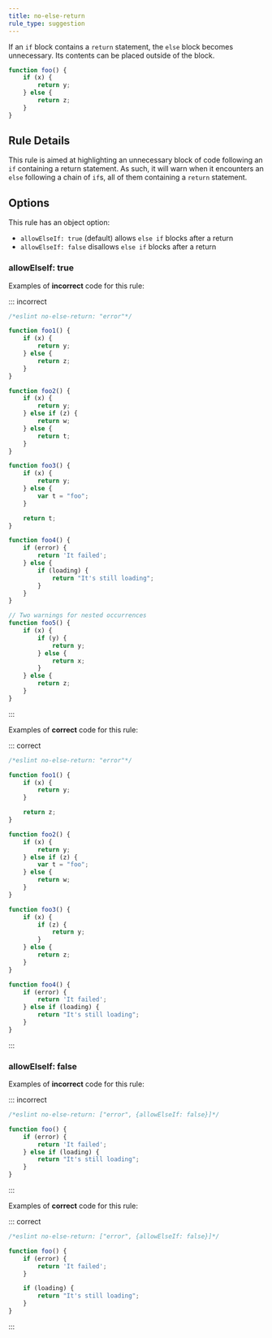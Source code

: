 ```yaml
---
title: no-else-return
rule_type: suggestion
---
```




If an `if` block contains a `return` statement, the `else` block becomes unnecessary. Its contents can be placed outside of the block.

```js
function foo() {
    if (x) {
        return y;
    } else {
        return z;
    }
}
```

## Rule Details

This rule is aimed at highlighting an unnecessary block of code following an `if` containing a return statement. As such, it will warn when it encounters an `else` following a chain of `if`s, all of them containing a `return` statement.

## Options

This rule has an object option:

* `allowElseIf: true` (default) allows `else if` blocks after a return
* `allowElseIf: false` disallows `else if` blocks after a return

###  allowElseIf: true

Examples of **incorrect** code for this rule:

::: incorrect

```js
/*eslint no-else-return: "error"*/

function foo1() {
    if (x) {
        return y;
    } else {
        return z;
    }
}

function foo2() {
    if (x) {
        return y;
    } else if (z) {
        return w;
    } else {
        return t;
    }
}

function foo3() {
    if (x) {
        return y;
    } else {
        var t = "foo";
    }

    return t;
}

function foo4() {
    if (error) {
        return 'It failed';
    } else {
        if (loading) {
            return "It's still loading";
        }
    }
}

// Two warnings for nested occurrences
function foo5() {
    if (x) {
        if (y) {
            return y;
        } else {
            return x;
        }
    } else {
        return z;
    }
}
```

:::

Examples of **correct** code for this rule:

::: correct

```js
/*eslint no-else-return: "error"*/

function foo1() {
    if (x) {
        return y;
    }

    return z;
}

function foo2() {
    if (x) {
        return y;
    } else if (z) {
        var t = "foo";
    } else {
        return w;
    }
}

function foo3() {
    if (x) {
        if (z) {
            return y;
        }
    } else {
        return z;
    }
}

function foo4() {
    if (error) {
        return 'It failed';
    } else if (loading) {
        return "It's still loading";
    }
}
```

:::

### allowElseIf: false

Examples of **incorrect** code for this rule:

::: incorrect

```js
/*eslint no-else-return: ["error", {allowElseIf: false}]*/

function foo() {
    if (error) {
        return 'It failed';
    } else if (loading) {
        return "It's still loading";
    }
}
```

:::

Examples of **correct** code for this rule:

::: correct

```js
/*eslint no-else-return: ["error", {allowElseIf: false}]*/

function foo() {
    if (error) {
        return 'It failed';
    }

    if (loading) {
        return "It's still loading";
    }
}
```

:::
